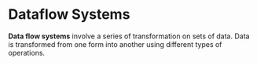 # Dataflow Systems

**Data flow systems** involve a series of transformation on sets of data. Data is transformed from one form into another using different types of operations.